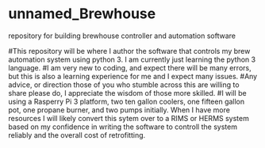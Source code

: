 # unnamed_Brewhouse
repository for building brewhouse controller and automation software

#This repository will be where I author the software that controls my brew automation system using python 3.  I am currently just learning the python 3 language.
#I am very new to coding, and expect there will be many errors, but this is also a learning experience for me and I expect many issues.
#Any advice, or direction those of you who stumble across this are willing to share please do, I appreciate the wisdom of those more skilled.
#I will be using a Rasperry Pi 3 platform, two ten gallon coolers, one fifteen gallon pot, one propane burner, and two pumps initially.  When I have more resources I will likely convert this sytem over to a RIMS or HERMS system based on my confidence in writing the software to controll the system reliably and the overall cost of retrofitting.
